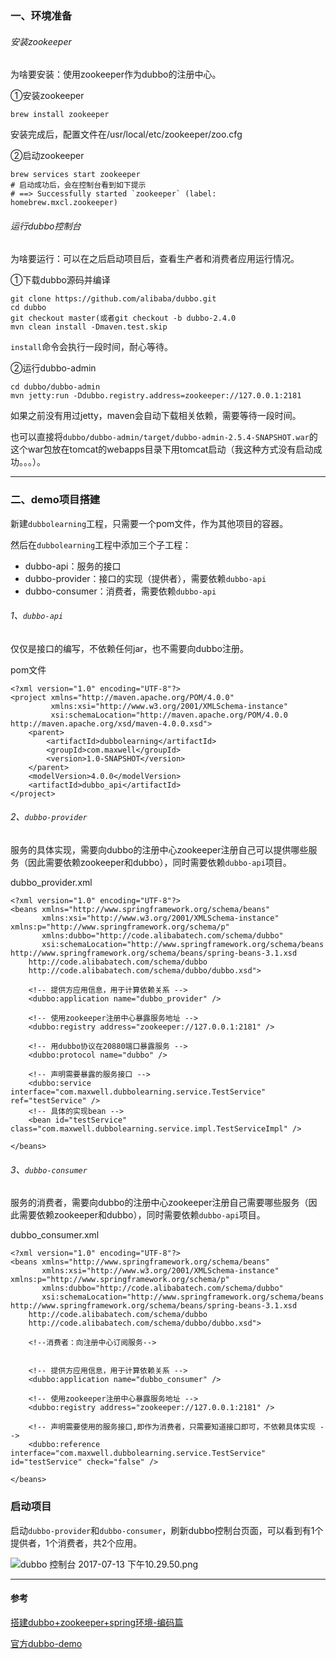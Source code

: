 ### 一、环境准备
###### 安装zookeeper
为啥要安装：使用zookeeper作为dubbo的注册中心。

①安装zookeeper
```
brew install zookeeper 
```
安装完成后，配置文件在/usr/local/etc/zookeeper/zoo.cfg 

②启动zookeeper
```
brew services start zookeeper
# 启动成功后，会在控制台看到如下提示
# ==> Successfully started `zookeeper` (label: homebrew.mxcl.zookeeper)
```

###### 运行dubbo控制台
为啥要运行：可以在之后启动项目后，查看生产者和消费者应用运行情况。

①下载dubbo源码并编译
```
git clone https://github.com/alibaba/dubbo.git
cd dubbo
git checkout master(或者git checkout -b dubbo-2.4.0
mvn clean install -Dmaven.test.skip
```
`install`命令会执行一段时间，耐心等待。

②运行dubbo-admin
```
cd dubbo/dubbo-admin
mvn jetty:run -Ddubbo.registry.address=zookeeper://127.0.0.1:2181
```
如果之前没有用过jetty，maven会自动下载相关依赖，需要等待一段时间。

也可以直接将`dubbo/dubbo-admin/target/dubbo-admin-2.5.4-SNAPSHOT.war`的这个war包放在tomcat的webapps目录下用tomcat启动（我这种方式没有启动成功。。。）。


---
### 二、demo项目搭建
新建`dubbolearning`工程，只需要一个pom文件，作为其他项目的容器。

然后在`dubbolearning`工程中添加三个子工程：
* dubbo-api：服务的接口
* dubbo-provider：接口的实现（提供者），需要依赖`dubbo-api`
* dubbo-consumer：消费者，需要依赖`dubbo-api`

###### 1、`dubbo-api`

仅仅是接口的编写，不依赖任何jar，也不需要向dubbo注册。

pom文件
```
<?xml version="1.0" encoding="UTF-8"?>
<project xmlns="http://maven.apache.org/POM/4.0.0"
         xmlns:xsi="http://www.w3.org/2001/XMLSchema-instance"
         xsi:schemaLocation="http://maven.apache.org/POM/4.0.0 http://maven.apache.org/xsd/maven-4.0.0.xsd">
    <parent>
        <artifactId>dubbolearning</artifactId>
        <groupId>com.maxwell</groupId>
        <version>1.0-SNAPSHOT</version>
    </parent>
    <modelVersion>4.0.0</modelVersion>
    <artifactId>dubbo_api</artifactId>
</project>
```


###### 2、`dubbo-provider`
服务的具体实现，需要向dubbo的注册中心zookeeper注册自己可以提供哪些服务（因此需要依赖zookeeper和dubbo），同时需要依赖`dubbo-api`项目。

dubbo_provider.xml
```
<?xml version="1.0" encoding="UTF-8"?>
<beans xmlns="http://www.springframework.org/schema/beans"
       xmlns:xsi="http://www.w3.org/2001/XMLSchema-instance" xmlns:p="http://www.springframework.org/schema/p"
       xmlns:dubbo="http://code.alibabatech.com/schema/dubbo"
       xsi:schemaLocation="http://www.springframework.org/schema/beans http://www.springframework.org/schema/beans/spring-beans-3.1.xsd
    http://code.alibabatech.com/schema/dubbo
    http://code.alibabatech.com/schema/dubbo/dubbo.xsd">

    <!-- 提供方应用信息，用于计算依赖关系 -->
    <dubbo:application name="dubbo_provider" />

    <!-- 使用zookeeper注册中心暴露服务地址 -->
    <dubbo:registry address="zookeeper://127.0.0.1:2181" />

    <!-- 用dubbo协议在20880端口暴露服务 -->
    <dubbo:protocol name="dubbo" />

    <!-- 声明需要暴露的服务接口 -->
    <dubbo:service interface="com.maxwell.dubbolearning.service.TestService" ref="testService" />
    <!-- 具体的实现bean -->
    <bean id="testService" class="com.maxwell.dubbolearning.service.impl.TestServiceImpl" />

</beans>
```

###### 3、`dubbo-consumer`
服务的消费者，需要向dubbo的注册中心zookeeper注册自己需要哪些服务（因此需要依赖zookeeper和dubbo），同时需要依赖`dubbo-api`项目。

dubbo_consumer.xml
```
<?xml version="1.0" encoding="UTF-8"?>
<beans xmlns="http://www.springframework.org/schema/beans"
       xmlns:xsi="http://www.w3.org/2001/XMLSchema-instance" xmlns:p="http://www.springframework.org/schema/p"
       xmlns:dubbo="http://code.alibabatech.com/schema/dubbo"
       xsi:schemaLocation="http://www.springframework.org/schema/beans http://www.springframework.org/schema/beans/spring-beans-3.1.xsd
    http://code.alibabatech.com/schema/dubbo
    http://code.alibabatech.com/schema/dubbo/dubbo.xsd">

    <!--消费者：向注册中心订阅服务-->


    <!-- 提供方应用信息，用于计算依赖关系 -->
    <dubbo:application name="dubbo_consumer" />

    <!-- 使用zookeeper注册中心暴露服务地址 -->
    <dubbo:registry address="zookeeper://127.0.0.1:2181" />

    <!-- 声明需要使用的服务接口,即作为消费者，只需要知道接口即可，不依赖具体实现 -->
    <dubbo:reference interface="com.maxwell.dubbolearning.service.TestService" id="testService" check="false" />

</beans>
```

### 启动项目
启动`dubbo-provider`和`dubbo-consumer`，刷新dubbo控制台页面，可以看到有1个提供者，1个消费者，共2个应用。

![dubbo 控制台 2017-07-13 下午10.29.50.png](http://upload-images.jianshu.io/upload_images/1932449-dd0d42f4a39a36c5.png?imageMogr2/auto-orient/strip%7CimageView2/2/w/1240)


---
#### 参考
[搭建dubbo+zookeeper+spring环境-编码篇](http://mushanshitiancai.github.io/2016/07/29/java/%E6%90%AD%E5%BB%BAdubbo-zookeeper-spring%E7%8E%AF%E5%A2%83-%E7%BC%96%E7%A0%81%E7%AF%87/)

[官方dubbo-demo](https://github.com/alibaba/dubbo/tree/master/dubbo-demo)